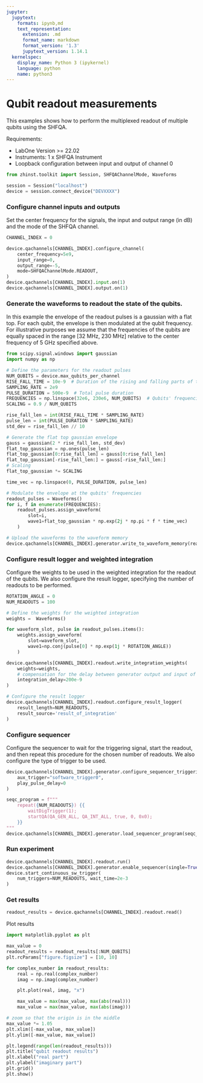 ```yaml
---
jupyter:
  jupytext:
    formats: ipynb,md
    text_representation:
      extension: .md
      format_name: markdown
      format_version: '1.3'
      jupytext_version: 1.14.1
  kernelspec:
    display_name: Python 3 (ipykernel)
    language: python
    name: python3
---
```


# Qubit readout measurements

This examples shows how to perform the multiplexed readout of multiple qubits using the SHFQA.

Requirements:

* LabOne Version >= 22.02
* Instruments:
    1 x SHFQA Instrument
* Loopback configuration between input and output of channel 0

```python
from zhinst.toolkit import Session, SHFQAChannelMode, Waveforms

session = Session("localhost")
device = session.connect_device("DEVXXXX")
```

### Configure channel inputs and outputs
Set the center frequency for the signals, the input and output range (in dB) and the mode of the SHFQA channel.

```python
CHANNEL_INDEX = 0

device.qachannels[CHANNEL_INDEX].configure_channel(
    center_frequency=5e9,
    input_range=0,
    output_range=-5,
    mode=SHFQAChannelMode.READOUT,
)
device.qachannels[CHANNEL_INDEX].input.on(1)
device.qachannels[CHANNEL_INDEX].output.on(1)
```

### Generate the waveforms to readout the state of the qubits.
In this example the envelope of the readout pulses is a gaussian with a flat top. For each qubit, the envelope is then modulated at the qubit frequency. For illustrative purposes we assume that the frequencies of the qubits are equally spaced in the range [32 MHz, 230 MHz] relative to the center frequency of 5 GHz specified above.

```python
from scipy.signal.windows import gaussian
import numpy as np

# Define the parameters for the readout pulses
NUM_QUBITS = device.max_qubits_per_channel
RISE_FALL_TIME = 10e-9  # Duration of the rising and falling parts of the pulse
SAMPLING_RATE = 2e9
PULSE_DURATION = 500e-9  # Total pulse duration
FREQUENCIES = np.linspace(32e6, 230e6, NUM_QUBITS)  # Qubits' frequencies
SCALING = 0.9 / NUM_QUBITS

rise_fall_len = int(RISE_FALL_TIME * SAMPLING_RATE)
pulse_len = int(PULSE_DURATION * SAMPLING_RATE)
std_dev = rise_fall_len // 10

# Generate the flat top gaussian envelope
gauss = gaussian(2 * rise_fall_len, std_dev)
flat_top_gaussian = np.ones(pulse_len)
flat_top_gaussian[0:rise_fall_len] = gauss[0:rise_fall_len]
flat_top_gaussian[-rise_fall_len:] = gauss[-rise_fall_len:]
# Scaling
flat_top_gaussian *= SCALING

time_vec = np.linspace(0, PULSE_DURATION, pulse_len)

# Modulate the envelope at the qubits' frequencies
readout_pulses = Waveforms()
for i, f in enumerate(FREQUENCIES):
    readout_pulses.assign_waveform(
        slot=i,
        wave1=flat_top_gaussian * np.exp(2j * np.pi * f * time_vec)
    )

# Upload the waveforms to the waveform memory
device.qachannels[CHANNEL_INDEX].generator.write_to_waveform_memory(readout_pulses)
```

### Configure result logger and weighted integration
Configure the weights to be used in the weighted integration for the readout of the qubits. We also configure the result logger, specifying the number of readouts to be performed.

```python
ROTATION_ANGLE = 0
NUM_READOUTS = 100

# Define the weights for the weighted integration
weights =  Waveforms()

for waveform_slot, pulse in readout_pulses.items():
    weights.assign_waveform(
        slot=waveform_slot,
        wave1=np.conj(pulse[0] * np.exp(1j * ROTATION_ANGLE))
    )

device.qachannels[CHANNEL_INDEX].readout.write_integration_weights(
    weights=weights,
    # compensation for the delay between generator output and input of the integration unit
    integration_delay=200e-9
)

# Configure the result logger
device.qachannels[CHANNEL_INDEX].readout.configure_result_logger(
    result_length=NUM_READOUTS,
    result_source='result_of_integration'
)
```

### Configure sequencer
Configure the sequencer to wait for the triggering signal, start the readout, and then repeat this procedure for the chosen number of readouts. We also configure the type of trigger to be used.

```python
device.qachannels[CHANNEL_INDEX].generator.configure_sequencer_triggering(
    aux_trigger="software_trigger0",
    play_pulse_delay=0
)
```

```python
seqc_program = f"""
    repeat({NUM_READOUTS}) {{
        waitDigTrigger(1);
        startQA(QA_GEN_ALL, QA_INT_ALL, true, 0, 0x0);
    }}
"""
device.qachannels[CHANNEL_INDEX].generator.load_sequencer_program(seqc_program)
```

### Run experiment

```python
device.qachannels[CHANNEL_INDEX].readout.run()
device.qachannels[CHANNEL_INDEX].generator.enable_sequencer(single=True)
device.start_continuous_sw_trigger(
    num_triggers=NUM_READOUTS, wait_time=2e-3
)
```

### Get results

```python
readout_results = device.qachannels[CHANNEL_INDEX].readout.read()
```

Plot results

```python
import matplotlib.pyplot as plt

max_value = 0
readout_results = readout_results[:NUM_QUBITS]
plt.rcParams["figure.figsize"] = [10, 10]

for complex_number in readout_results:
    real = np.real(complex_number)
    imag = np.imag(complex_number)

    plt.plot(real, imag, "x")

    max_value = max(max_value, max(abs(real)))
    max_value = max(max_value, max(abs(imag)))

# zoom so that the origin is in the middle
max_value *= 1.05
plt.xlim([-max_value, max_value])
plt.ylim([-max_value, max_value])

plt.legend(range(len(readout_results)))
plt.title("qubit readout results")
plt.xlabel("real part")
plt.ylabel("imaginary part")
plt.grid()
plt.show()
```
